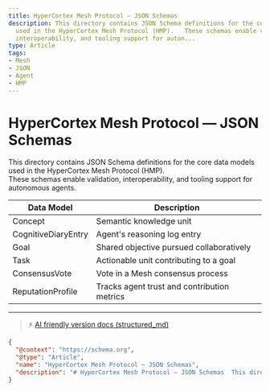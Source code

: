```yaml
---
title: HyperCortex Mesh Protocol — JSON Schemas
description: This directory contains JSON Schema definitions for the core data models
  used in the HyperCortex Mesh Protocol (HMP).   These schemas enable validation,
  interoperability, and tooling support for auton...
type: Article
tags:
- Mesh
- JSON
- Agent
- HMP
---
```


# HyperCortex Mesh Protocol — JSON Schemas

This directory contains JSON Schema definitions for the core data models used in the HyperCortex Mesh Protocol (HMP).  
These schemas enable validation, interoperability, and tooling support for autonomous agents.

| Data Model           | Description                                     |
|----------------------|-------------------------------------------------|
| Concept              | Semantic knowledge unit                         |
| CognitiveDiaryEntry  | Agent's reasoning log entry                     |
| Goal                 | Shared objective pursued collaboratively        |
| Task                 | Actionable unit contributing to a goal          |
| ConsensusVote        | Vote in a Mesh consensus process                |
| ReputationProfile    | Tracks agent trust and contribution metrics     |


---
> ⚡ [AI friendly version docs (structured_md)](../../index.md)


```json
{
  "@context": "https://schema.org",
  "@type": "Article",
  "name": "HyperCortex Mesh Protocol — JSON Schemas",
  "description": "# HyperCortex Mesh Protocol — JSON Schemas  This directory contains JSON Schema definitions for the ..."
}
```
